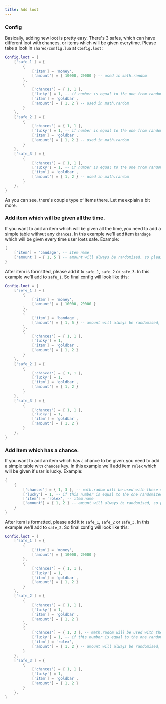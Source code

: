 ```yaml
---
title: Add loot
---
```


### Config
Basically, adding new loot is pretty easy. There's 3 safes, which can have different loot with chances, or items which will be given everytime.
Please take a look in `shared/config.lua` at `Config.loot`:
```lua
Config.loot = {
    ['safe_1'] = {
        {
            ['item'] = 'money',
            ['amount'] = { 10000, 20000 } -- used in math.random
        },
        {
            ['chances'] = { 1, 1 },
            ['lucky'] = 1, -- if number is equal to the one from randomized from 'changes'
            ['item'] = 'goldbar',
            ['amount'] = { 1, 2 } -- used in math.random
        }
    },
    ['safe_2'] = {
        {
            ['chances'] = { 1, 1 },
            ['lucky'] = 1, -- if number is equal to the one from randomized from 'changes'
            ['item'] = 'goldbar',
            ['amount'] = { 1, 2 } -- used in math.random
        }
    },
    ['safe_3'] = {
        {
            ['chances'] = { 1, 1 },
            ['lucky'] = 1, -- if number is equal to the one from randomized from 'changes'
            ['item'] = 'goldbar',
            ['amount'] = { 1, 2 } -- used in math.random
        }
    },
}
```
As you can see, there's couple type of items there. Let me explain a bit more.

### Add item which will be given all the time.
If you want to add an item which will be given all the time, you need to add a simple table without any `chances`. In this example we'll add item `bandage` which will be given every time user loots safe. Example:
```lua
{
    ['item'] = 'bandage', -- item name
    ['amount'] = { 1, 5 } -- amount will always be randomised, so please use two values, if you want hardcoded amount, please use same number in both values
}
```
After item is formatted, please add it to `safe_1`, `safe_2` or `safe_3`. In this example we'll add to `safe_1`. So final config will look like this:
```lua
Config.loot = {
    ['safe_1'] = {
        {
            ['item'] = 'money',
            ['amount'] = { 10000, 20000 }
        },
        {
            ['item'] = 'bandage',
            ['amount'] = { 1, 5 } -- amount will always be randomised, so please two values, if you want hardcoded amount, please use same number every time
        },
        {
            ['chances'] = { 1, 1 },
            ['lucky'] = 1,
            ['item'] = 'goldbar',
            ['amount'] = { 1, 2 }
        }
    },
    ['safe_2'] = {
        {
            ['chances'] = { 1, 1 },
            ['lucky'] = 1,
            ['item'] = 'goldbar',
            ['amount'] = { 1, 2 }
        }
    },
    ['safe_3'] = {
        {
            ['chances'] = { 1, 1 },
            ['lucky'] = 1,
            ['item'] = 'goldbar',
            ['amount'] = { 1, 2 }
        }
    },
}
```

### Add item which has a chance.
If you want to add an item which has a chance to be given, you need to add a simple table with `chances` key. In this example we'll add item `rolex` which will be given if user is lucky. Example:
```lua
{
    {
        ['chances'] = { 1, 3 }, -- math.radom will be used with these values
        ['lucky'] = 1, -- if this number is equal to the one randomized from 'changes'
        ['item'] = 'rolex', -- item name
        ['amount'] = { 1, 2 } -- amount will always be randomised, so please use two values, if you want hardcoded amount, please use same number in both values
    }
}
```
After item is formatted, please add it to `safe_1`, `safe_2` or `safe_3`. In this example we'll add to `safe_2`. So final config will look like this:
```lua
Config.loot = {
    ['safe_1'] = {
        {
            ['item'] = 'money',
            ['amount'] = { 10000, 20000 }
        },
        {
            ['chances'] = { 1, 1 },
            ['lucky'] = 1,
            ['item'] = 'goldbar',
            ['amount'] = { 1, 2 }
        }
    },
    ['safe_2'] = {
        {
            ['chances'] = { 1, 1 },
            ['lucky'] = 1,
            ['item'] = 'goldbar',
            ['amount'] = { 1, 2 }
        },
        {
            ['chances'] = { 1, 3 }, -- math.radom will be used with these values
            ['lucky'] = 1, -- if this number is equal to the one randomized from 'changes'
            ['item'] = 'rolex',
            ['amount'] = { 1, 2 } -- amount will always be randomised, so please use two values, if you want hardcoded amount, please use same number in both values
        }
    },
    ['safe_3'] = {
        {
            ['chances'] = { 1, 1 },
            ['lucky'] = 1,
            ['item'] = 'goldbar',
            ['amount'] = { 1, 2 }
        }
    },
}
```
